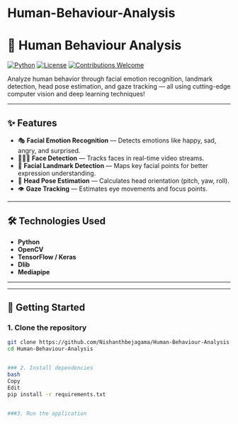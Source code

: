 # Human-Behaviour-Analysis

# 🧠 Human Behaviour Analysis

[![Python](https://img.shields.io/badge/Python-3.8+-blue.svg)](https://www.python.org/)
[![License](https://img.shields.io/badge/License-MIT-green.svg)](LICENSE)
[![Contributions Welcome](https://img.shields.io/badge/contributions-welcome-brightgreen.svg)](CONTRIBUTING.md)

Analyze human behavior through facial emotion recognition, landmark detection, head pose estimation, and gaze tracking — all using cutting-edge computer vision and deep learning techniques!

---

## ✨ Features
- 🎭 **Facial Emotion Recognition** — Detects emotions like happy, sad, angry, and surprised.
- 🧑‍🤝‍🧑 **Face Detection** — Tracks faces in real-time video streams.
- 📍 **Facial Landmark Detection** — Maps key facial points for better expression understanding.
- 🧭 **Head Pose Estimation** — Calculates head orientation (pitch, yaw, roll).
- 👁️ **Gaze Tracking** — Estimates eye movements and focus points.

---

## 🛠 Technologies Used
- **Python**
- **OpenCV**
- **TensorFlow / Keras**
- **Dlib**
- **Mediapipe**

---


---

## 🚀 Getting Started

### 1. Clone the repository
```bash
git clone https://github.com/Nishanthbejagama/Human-Behaviour-Analysis.git
cd Human-Behaviour-Analysis


### 2. Install dependencies
bash
Copy
Edit
pip install -r requirements.txt


###3. Run the application

